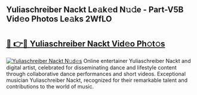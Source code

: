 ## Yuliaschreiber Nackt Le𝚊k𝚎d N𝚞𝚍e - Part-V5B Vid𝚎o Photos Le𝚊ks 2WfLO

# <h2><a href="http://fb2f5tn.evod.top/?m=Yuliaschreiber+Nackt">🔗 👉🔴 Yuliaschreiber Nackt Vid𝚎o Ph𝚘t𝚘s</a></h2>

[![Yuliaschreiber Nackt N𝚞d𝚎s](https://i.imgur.com/8V9OHl7.gif)](http://fb2f5tn.evod.top/?m=Yuliaschreiber+Nackt)
Online entertainer Yuliaschreiber Nackt and digital artist, celebrated for disseminating dance and lifestyle content through collaborative dance performances and short videos. Exceptional musician Yuliaschreiber Nackt, recognized for their remarkable talent and contributions to the world of music. 
